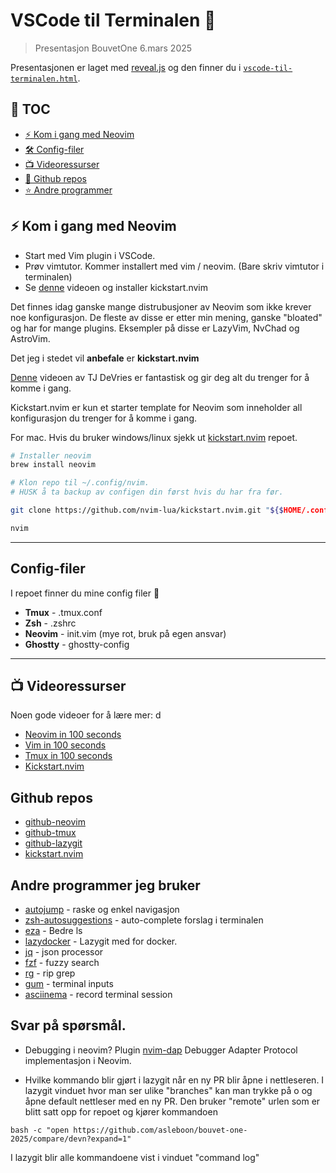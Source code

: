 # VSCode til Terminalen 🚀

> Presentasjon BouvetOne 6.mars 2025

Presentasjonen er laget med [reveal.js](https://revealjs.com/) og den finner du i [`vscode-til-terminalen.html`](./vscode-til-terminalen.html).

## 📜 TOC

- [⚡ Kom i gang med Neovim](#kom-i-gang)
- [🛠️ Config-filer](#config)
- [📺 Videoressurser](#videos)
- [🐙 Github repos](#repos)
- [⭐️ Andre programmer](#other)

<a name='#kom-i-gang'></a>
## ⚡ Kom i gang med Neovim

- Start med Vim plugin i VSCode.
- Prøv vimtutor. Kommer installert med vim / neovim. (Bare skriv vimtutor i terminalen)
- Se [denne](https://www.youtube.com/watch?v=m8C0Cq9Uv9o) videoen og installer kickstart.nvim

Det finnes idag ganske mange distrubusjoner av Neovim som ikke krever noe konfigurasjon.
De fleste av disse er etter min mening, ganske "bloated" og har for mange plugins.
Eksempler på disse er LazyVim, NvChad og AstroVim.

Det jeg i stedet vil **anbefale** er **kickstart.nvim**


[Denne](https://www.youtube.com/watch?v=m8C0Cq9Uv9o) videoen av TJ DeVries er fantastisk og
gir deg alt du trenger for å komme i gang.

Kickstart.nvim er kun et starter template for Neovim som inneholder all konfigurasjon
du trenger for å komme i gang.

For mac. Hvis du bruker windows/linux sjekk ut [kickstart.nvim](https://github.com/nvim-lua/kickstart.nvim) repoet.

```bash
# Installer neovim
brew install neovim

# Klon repo til ~/.config/nvim.
# HUSK å ta backup av configen din først hvis du har fra før.

git clone https://github.com/nvim-lua/kickstart.nvim.git "${$HOME/.config}"/nvim

nvim

```

---

<a name='#config'></a>
## Config-filer

I repoet finner du mine config filer 🙉

- **Tmux** - .tmux.conf
- **Zsh** - .zshrc
- **Neovim** - init.vim (mye rot, bruk på egen ansvar)
- **Ghostty** - ghostty-config

---

<a name='#videos'></a>
## 📺 Videoressurser

Noen gode videoer for å lære mer:
d
- [Neovim in 100 seconds](https://www.youtube.com/watch?v=c4OyfL5o7DU)
- [Vim in 100 seconds](https://www.youtube.com/watch?v=-txKSRn0qeA)
- [Tmux in 100 seconds](ttps://www.youtube.com/watch?v=vtB1J_zCv8I)
- [Kickstart.nvim](https://github.com/nvim-lua/kickstart.nvim)

<a name="repos"></a>
## Github repos

- [github-neovim](https://github.com/neovim/neovim)
- [github-tmux](https://github.com/tmux/tmux)
- [github-lazygit](https://github.com/jesseduffield/lazygit)
- [kickstart.nvim](https://github.com/nvim-lua/kickstart.nvim)

<a name="other"></a>
## Andre programmer jeg bruker

- [autojump](https://www.google.com/search?q=autojump+github&oq=autojump+github&gs_lcrp=EgZjaHJvbWUyBggAEEUYOTIGCAEQLhhA0gEINDQ4NWowajGoAgCwAgA&sourceid=chrome&ie=UTF-8) - raske og enkel navigasjon
- [zsh-autosuggestions](https://github.com/zsh-users/zsh-autosuggestions/blob/master/INSTALL.md) - auto-complete forslag i terminalen
- [eza](https://github.com/eza-community/eza) - Bedre ls
- [lazydocker](https://github.com/jesseduffield/lazydocker) - Lazygit med for docker.
- [jq](https://github.com/jqlang/jq) - json processor
- [fzf](https://github.com/junegunn/fzf) - fuzzy search
- [rg](https://github.com/BurntSushi/ripgrep) - rip grep
- [gum](https://github.com/charmbracelet/gum) - terminal inputs
- [asciinema](https://github.com/asciinema/asciinema) - record terminal session

## Svar på spørsmål.

- Debugging i neovim?
Plugin [nvim-dap](https://github.com/mfussenegger/nvim-dap)
Debugger Adapter Protocol implementasjon i Neovim.

- Hvilke kommando blir gjørt i lazygit når en ny PR blir åpne i nettleseren.
I lazygit vinduet hvor man ser ulike "branches" kan man trykke på o og åpne default
nettleser med en ny PR. Den bruker "remote" urlen som er blitt satt opp for repoet og
kjører kommandoen

```
bash -c "open https://github.com/asleboon/bouvet-one-2025/compare/devn?expand=1"
```

I lazygit blir alle kommandoene vist i vinduet "command log"
